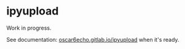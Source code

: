 # ipyupload

Work in progress.

See documentation: [oscar6echo.gitlab.io/ipyupload](https://oscar6echo.gitlab.io/ipyupload) when it's ready.
